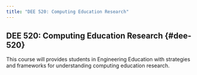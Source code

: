 ```yaml
---
title: "DEE 520: Computing Education Research"
---
```


## DEE 520: Computing Education Research {#dee-520}

This course will provides students in Engineering Education with strategies and 
frameworks for understanding computing education research.


